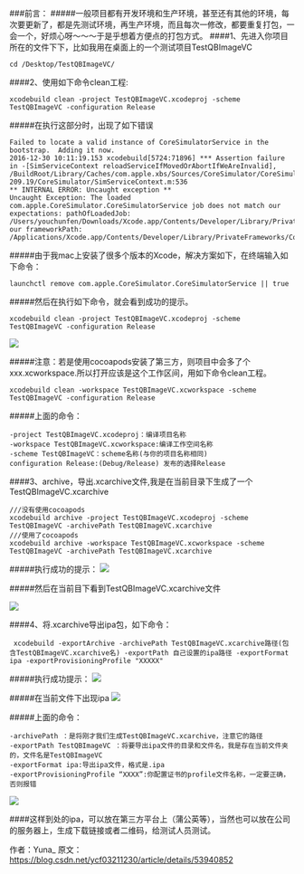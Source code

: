 ###前言： 
#####一般项目都有开发环境和生产环境，甚至还有其他的环境，每次要更新了，都是先测试环境，再生产环境，而且每次一修改，都要重复打包，一会一个，好烦心呀～～～于是乎想着方便点的打包方式。 
####1、先进入你项目所在的文件下下，比如我用在桌面上的一个测试项目TestQBImageVC
```
cd /Desktop/TestQBImageVC/
```
####2、使用如下命令clean工程:
```
xcodebuild clean -project TestQBImageVC.xcodeproj -scheme TestQBImageVC -configuration Release
```
#####在执行这部分时，出现了如下错误
```
Failed to locate a valid instance of CoreSimulatorService in the bootstrap.  Adding it now.
2016-12-30 10:11:19.153 xcodebuild[5724:71896] *** Assertion failure in -[SimServiceContext reloadServiceIfMovedOrAbortIfWeAreInvalid], /BuildRoot/Library/Caches/com.apple.xbs/Sources/CoreSimulator/CoreSimulator-209.19/CoreSimulator/SimServiceContext.m:536
** INTERNAL ERROR: Uncaught exception **
Uncaught Exception: The loaded com.apple.CoreSimulator.CoreSimulatorService job does not match our expectations: pathOfLoadedJob: /Users/youchunfen/Downloads/Xcode.app/Contents/Developer/Library/PrivateFrameworks/CoreSimulator.framework/Versions/A/XPCServices/com.apple.CoreSimulator.CoreSimulatorService.xpc/Contents/MacOS/com.apple.CoreSimulator.CoreSimulatorService, our frameworkPath: /Applications/Xcode.app/Contents/Developer/Library/PrivateFrameworks/CoreSimulator.framework...........
```
#####由于我mac上安装了很多个版本的Xcode，解决方案如下，在终端输入如下命令：
```
launchctl remove com.apple.CoreSimulator.CoreSimulatorService || true
```
#####然后在执行如下命令，就会看到成功的提示。
```
xcodebuild clean -project TestQBImageVC.xcodeproj -scheme TestQBImageVC -configuration Release
```
![](https://upload-images.jianshu.io/upload_images/9610202-d0fd92b6d3089439.png?imageMogr2/auto-orient/strip%7CimageView2/2/w/1240)


#####注意：若是使用cocoapods安装了第三方，则项目中会多了个xxx.xcworkspace.所以打开应该是这个工作区间，用如下命令clean工程。
```
xcodebuild clean -workspace TestQBImageVC.xcworkspace -scheme TestQBImageVC -configuration Release
```
#####上面的命令： 
```
-project TestQBImageVC.xcodeproj：编译项目名称 
-workspace TestQBImageVC.xcworkspace:编译工作空间名称 
-scheme TestQBImageVC：scheme名称(与你的项目名称相同) 
configuration Release:(Debug/Release) 发布的选择Release
```
####3、archive，导出.xcarchive文件,我是在当前目录下生成了一个TestQBImageVC.xcarchive
```
///没有使用cocoapods
xcodebuild archive -project TestQBImageVC.xcodeproj -scheme TestQBImageVC -archivePath TestQBImageVC.xcarchive
///使用了cocoapods
xcodebuild archive -workspace TestQBImageVC.xcworkspace -scheme TestQBImageVC -archivePath TestQBImageVC.xcarchive
```
#####执行成功的提示： 
![](https://upload-images.jianshu.io/upload_images/9610202-d3b7b853a4fe583f.png?imageMogr2/auto-orient/strip%7CimageView2/2/w/1240)


#####然后在当前目下看到TestQBImageVC.xcarchive文件 

![](https://upload-images.jianshu.io/upload_images/9610202-0476e752e31ccb17.png?imageMogr2/auto-orient/strip%7CimageView2/2/w/1240)



####4、将.xcarchive导出ipa包，如下命令：
```
 xcodebuild -exportArchive -archivePath TestQBImageVC.xcarchive路径(包含TestQBImageVC.xcarchive名) -exportPath 自己设置的ipa路径 -exportFormat ipa -exportProvisioningProfile "XXXXX"
```
#####执行成功提示： 
![](https://upload-images.jianshu.io/upload_images/9610202-59e4bb00e712e68f.png?imageMogr2/auto-orient/strip%7CimageView2/2/w/1240)


#####在当前文件下出现ipa
![](https://upload-images.jianshu.io/upload_images/9610202-1cefce0b0a485ca6.png?imageMogr2/auto-orient/strip%7CimageView2/2/w/1240)

#####上面的命令： 
```
-archivePath ：是将刚才我们生成TestQBImageVC.xcarchive，注意它的路径 
-exportPath TestQBImageVC ：将要导出ipa文件的目录和文件名，我是存在当前文件夹的，文件名是TestQBImageVC 
-exportFormat ipa:导出ipa文件，格式是.ipa 
-exportProvisioningProfile “XXXX”:你配置证书的profile文件名称，一定要正确，否则报错
```
![](https://upload-images.jianshu.io/upload_images/9610202-fe897ac8e64615da.png?imageMogr2/auto-orient/strip%7CimageView2/2/w/1240)


####这样到处的ipa，可以放在第三方平台上（蒲公英等），当然也可以放在公司的服务器上，生成下载链接或者二维码，给测试人员测试。

作者：Yuna_ 
原文：https://blog.csdn.net/ycf03211230/article/details/53940852 
